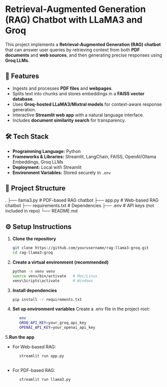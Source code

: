 # Retrieval-Augmented Generation (RAG) Chatbot with LLaMA3 and Groq

This project implements a **Retrieval-Augmented Generation (RAG) chatbot** that can answer user queries by retrieving context from both **PDF documents** and **web sources**, and then generating precise responses using **Groq LLMs**.

## 🚀 Features
- Ingests and processes **PDF files** and **webpages**.
- Splits text into chunks and stores embeddings in a **FAISS vector database**.
- Uses **Groq-hosted LLaMA3/Mixtral models** for context-aware response generation.
- Interactive **Streamlit web app** with a natural language interface.
- Includes **document similarity search** for transparency.

## 🛠️ Tech Stack
- **Programming Language:** Python  
- **Frameworks & Libraries:** Streamlit, LangChain, FAISS, OpenAI/Ollama Embeddings, Groq LLMs  
- **Deployment:** Local with Streamlit  
- **Environment Variables:** Stored securely in `.env`  

## 📂 Project Structure
.
├── llama3.py # PDF-based RAG chatbot
├── app.py # Web-based RAG chatbot
├── requirements.txt # Dependencies
├── .env # API keys (not included in repo)
└── README.md


## ⚙️ Setup Instructions

1. **Clone the repository**
   ```bash
   git clone https://github.com/yourusername/rag-llama3-groq.git
   cd rag-llama3-groq
2. **Create a virtual environment (recommended)**

   ```bash
   python -m venv venv
   source venv/bin/activate   # Mac/Linux
   venv\Scripts\activate      # Windows
3. **Install dependencies**
    ```bash 
    pip install -r requirements.txt
4. **Set up environment variables**
Create a .env file in the project root:
   ```bash
      env
      GROQ_API_KEY=your_groq_api_key
      OPENAI_API_KEY=your_openai_api_key

5.**Run the app**
   - For Web-based RAG:
      ```bash
         streamlit run app.py
   
  - For PDF-based RAG:
      ```bash
         streamlit run llama3.py


